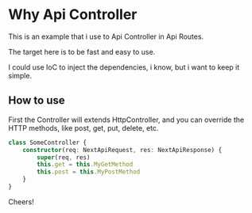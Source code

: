# Why Api Controller

This is an example that i use to Api Controller in Api Routes.

The target here is to be fast and easy to use.

I could use IoC to inject the dependencies, i know, but i want to keep it simple.

## How to use

First the Controller will extends HttpController, and you can override the HTTP methods, like post, get, put, delete, etc.

```typescript
class SomeController {
    constructor(req: NextApiRequest, res: NextApiResponse) {
        super(req, res)
        this.get = this.MyGetMethod
        this.post = this.MyPostMethod
    }
}
```

Cheers!
